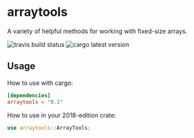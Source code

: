 # arraytools

A variety of helpful methods for working with fixed-size arrays.

![travis build status](https://travis-ci.com/scottmcm/arraytools.svg)
![cargo latest version](http://meritbadge.herokuapp.com/arraytools)

## Usage

How to use with cargo:

```toml
[dependencies]
arraytools = "0.1"
```

How to use in your 2018-edition crate:

```rust
use arraytools::ArrayTools;
```
